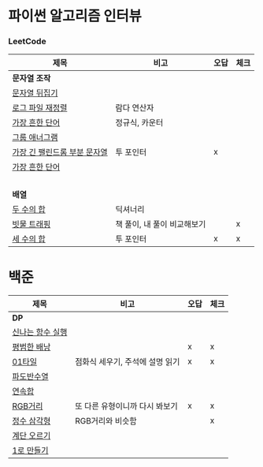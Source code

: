 # 파이썬 알고리즘 인터뷰

### LeetCode
| 제목        | 비고       |오답|체크|
|-----------|----------|---|---|
| **문자열 조작**||||
| [문자열 뒤집기](./문자열_조작/344-Reverse_String.py)   |          |   |   |
| [로그 파일 재정렬](./문자열_조작/937-Reorder_Data_in_Log_Files.py) | 람다 연산자   |   |   |
| [가장 흔한 단어](./문자열_조작/819-Most_Common_Word.py)  | 정규식, 카운터 |   |   |
| [그룹 애너그램](./문자열_조작/49-Group-Anagrams.py)  | |   |   |
| [가장 긴 팰린드롬 부분 문자열](./문자열_조작/5-Longest-Palindromic-Substring.py)  | 투 포인터 | x |   |
| [가장 흔한 단어](./문자열_조작/819-Most_Common_Word.py)  |  |   |   |
| <br> | | | |
| **배열** ||||
| [두 수의 합](./배열/1-Two-Sum.py)  | 딕셔너리 |   |   |
| [빗물 트래핑](./배열/42-Trapping-Rain-Water.py)  | 책 풀이, 내 풀이 비교해보기 |   | x |
| [세 수의 합](./배열/15-3Sum.py)  | 투 포인터 | x | x |


# 백준
| 제목                                 | 비고       |오답|체크|
|------------------------------------|----------|---|---|
| **DP**                             ||||
| [신나는 함수 실행](./BOJ/9184-신나는함수실행.py) |          |   |   |
| [평범한 배낭](./BOJ/12865-평범한배낭.py)     |          | x | x |
| [01타일](./BOJ/1904-01타일.py)         |    점화식 세우기, 주석에 설명 읽기      | x | x |
| [파도반수열](./BOJ/9461-파도반수열.py)       |    |  |  |
| [연속합](./BOJ/1912-연속합.py)           |    |  |  |
| [RGB거리](./BOJ/1149-RGB거리.py)       |  또 다른 유형이니까 다시 봐보기   | x | x |
| [정수 삼각형](./BOJ/1932-정수삼각형.py)      |  RGB거리와 비슷함  |  | x |
| [계단 오르기](./BOJ/2579-계단오르기.py)      |    |  |  |
| [1로 만들기](./BOJ/1463-1로만들기.py)      |    |  |  |
